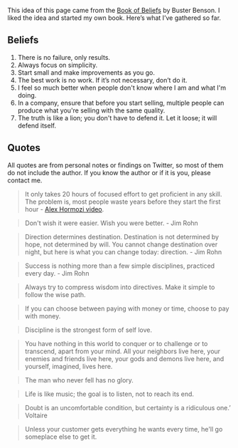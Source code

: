 This idea of this page came from the [Book of Beliefs](https://github.com/busterbenson/public/blob/master/book-of-beliefs.md) by Buster Benson. I liked the idea and started my own book. Here’s what I’ve gathered so far.

## Beliefs

1. There is no failure, only results.
2. Always focus on simplicity.
3. Start small and make improvements as you go.
3. The best work is no work. If it’s not necessary, don’t do it.
4. I feel so much better when people don't know where I am and what I'm doing. 
5. In a company, ensure that before you start selling, multiple people can produce what you're selling with the same quality.
6. The truth is like a lion; you don't have to defend it. Let it loose; it will defend itself.


## Quotes

All quotes are from personal notes or findings on Twitter, so most of them do not include the author. If you know the author or if it is you, please contact me.

>It only takes 20 hours of focused effort to get proficient in any skill. The problem is, most people waste  years before they start the first hour - [Alex Hormozi video](https://www.youtube.com/watch?v=pLhQOYMGa88&t=207s).

>Don't wish it were easier. Wish you were better. - Jim Rohn

>Direction determines destination. Destination is not determined by hope, not determined by will. You cannot change destination over night, but here is what you can change today: direction. - Jim Rohn

>Success is nothing more than a few simple disciplines, practiced every day. - Jim Rohn

>Always try to compress wisdom into directives. Make it simple to follow the wise path.

>If you can choose between paying with money or time, choose to pay with money.

>Discipline is the strongest form of self love.

>You have nothing in this world to conquer or to challenge or to transcend, apart from your mind. All your neighbors live here, your enemies and friends live here, your gods and demons live here, and yourself, imagined, lives here.

>The man who never fell has no glory.

>Life is like music; the goal is to listen, not to reach its end.

>Doubt is an uncomfortable condition, but certainty is a ridiculous one.’ Voltaire

>Unless your customer gets everything he wants every time, he'll go someplace else to get it.
